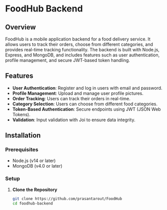 # FoodHub Backend

## Overview

FoodHub is a mobile application backend for a food delivery service. It allows users to track their orders, choose from different categories, and provides real-time tracking functionality. The backend is built with Node.js, Express, and MongoDB, and includes features such as user authentication, profile management, and secure JWT-based token handling.

## Features

- **User Authentication**: Register and log in users with email and password.
- **Profile Management**: Upload and manage user profile pictures.
- **Order Tracking**: Users can track their orders in real-time.
- **Category Selection**: Users can choose from different food categories.
- **Token-Based Authentication**: Secure endpoints using JWT (JSON Web Tokens).
- **Validation**: Input validation with Joi to ensure data integrity.

## Installation

### Prerequisites

- Node.js (v14 or later)
- MongoDB (v4.0 or later)

### Setup

1. **Clone the Repository**

   ```bash
   git clone https://github.com/prasantarout/FoodHub 
   cd foodhub-backend
